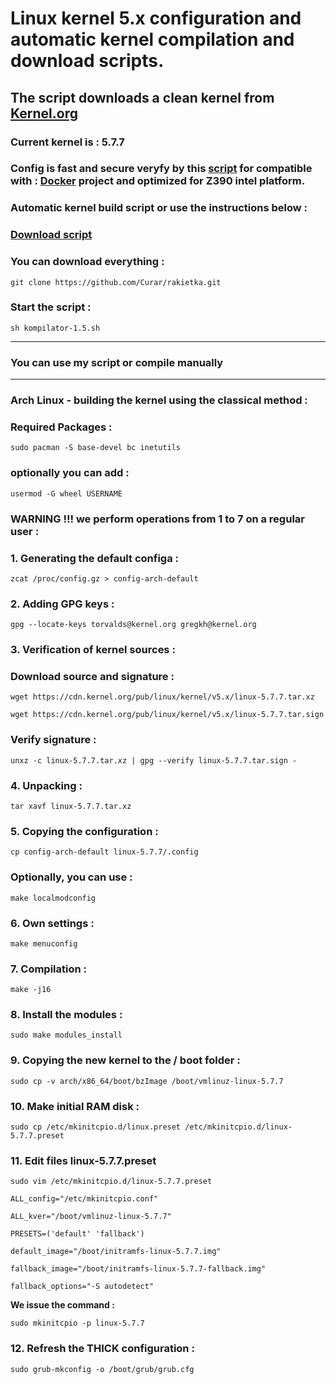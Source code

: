 
# Linux kernel 5.x configuration and automatic kernel compilation and download scripts.
## The script downloads a clean kernel from [Kernel.org](https://kernel.org)
### Current kernel is : 5.7.7
### Config is fast and secure veryfy by this [script](https://github.com/moby/moby/blob/master/contrib/check-config.sh) for compatible with : [Docker](https://docs.docker.com) project and optimized for Z390 intel platform.
### Automatic kernel build script or use the instructions below :
### [Download script](https://github.com/Curar/rakietka/releases/download/1.5/kompilator-1.5.sh)
### You can download everything :
`git clone https://github.com/Curar/rakietka.git`
### Start the script :
`sh kompilator-1.5.sh`
***
### You can use my script or compile manually
***
### Arch Linux - building the kernel using the classical method :
### Required Packages :
`sudo pacman -S base-devel bc inetutils`
### optionally you can add :
`usermod -G wheel USERNAME`
### WARNING !!! we perform operations from 1 to 7 on a regular user :
### 1. Generating the default configa :
`zcat /proc/config.gz > config-arch-default`
### 2. Adding GPG keys :
 `gpg --locate-keys torvalds@kernel.org gregkh@kernel.org`
### 3. Verification of kernel sources :
### Download source and signature :
 `wget https://cdn.kernel.org/pub/linux/kernel/v5.x/linux-5.7.7.tar.xz`

 `wget https://cdn.kernel.org/pub/linux/kernel/v5.x/linux-5.7.7.tar.sign`
### Verify signature :
 `unxz -c linux-5.7.7.tar.xz | gpg --verify linux-5.7.7.tar.sign -`
### 4. Unpacking :
 `tar xavf linux-5.7.7.tar.xz`
### 5. Copying the configuration :
 `cp config-arch-default linux-5.7.7/.config`
### Optionally, you can use :
 `make localmodconfig`
### 6. Own settings :
 `make menuconfig`
### 7. Compilation :
 `make -j16`
### 8. Install the modules :
 `sudo make modules_install`
### 9. Copying the new kernel to the / boot folder :
 `sudo cp -v arch/x86_64/boot/bzImage /boot/vmlinuz-linux-5.7.7`
### 10. Make initial RAM disk :
 `sudo cp /etc/mkinitcpio.d/linux.preset /etc/mkinitcpio.d/linux-5.7.7.preset`
### 11. Edit files linux-5.7.7.preset
 `sudo vim /etc/mkinitcpio.d/linux-5.7.7.preset`

 ```
 ALL_config="/etc/mkinitcpio.conf"

 ALL_kver="/boot/vmlinuz-linux-5.7.7"

 PRESETS=('default' 'fallback')

 default_image="/boot/initramfs-linux-5.7.7.img"

 fallback_image="/boot/initramfs-linux-5.7.7-fallback.img"

 fallback_options="-S autodetect"
 ```

**We issue the command :**

 `sudo mkinitcpio -p linux-5.7.7`

### 12. Refresh the THICK configuration :
 `sudo grub-mkconfig -o /boot/grub/grub.cfg`

